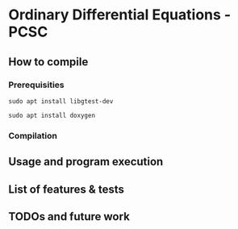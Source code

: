 # Ordinary Differential Equations - PCSC

## How to compile
### Prerequisities
`sudo apt install libgtest-dev`

`sudo apt install doxygen`

### Compilation


## Usage and program execution

## List of features & tests

## TODOs and future work
